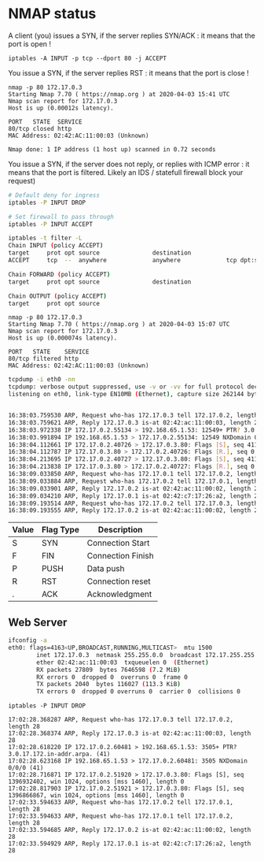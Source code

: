 
# NMAP status

A client (you) issues a SYN, if the server replies SYN/ACK : it means that the port is open !
```
iptables -A INPUT -p tcp --dport 80 -j ACCEPT
```

You issue a SYN, if the server replies RST : it means that the port is close !

```
nmap -p 80 172.17.0.3
Starting Nmap 7.70 ( https://nmap.org ) at 2020-04-03 15:41 UTC
Nmap scan report for 172.17.0.3
Host is up (0.00012s latency).

PORT   STATE  SERVICE
80/tcp closed http
MAC Address: 02:42:AC:11:00:03 (Unknown)

Nmap done: 1 IP address (1 host up) scanned in 0.72 seconds
```


You issue a SYN, if the server does not reply, or replies with ICMP error : it means that the port is filtered. Likely an IDS / statefull firewall block your request)
```sh
# Default deny for ingress 
iptables -P INPUT DROP
```


```sh
# Set firewall to pass through
iptables -P INPUT ACCEPT

iptables -t filter -L
Chain INPUT (policy ACCEPT)
target     prot opt source               destination         
ACCEPT     tcp  --  anywhere             anywhere             tcp dpt:ssh

Chain FORWARD (policy ACCEPT)
target     prot opt source               destination         

Chain OUTPUT (policy ACCEPT)
target     prot opt source    
```

```
nmap -p 80 172.17.0.3      
Starting Nmap 7.70 ( https://nmap.org ) at 2020-04-03 15:07 UTC
Nmap scan report for 172.17.0.3
Host is up (0.000074s latency).

PORT   STATE    SERVICE
80/tcp filtered http
MAC Address: 02:42:AC:11:00:03 (Unknown)
```

```sh
tcpdump -i eth0 -nn
tcpdump: verbose output suppressed, use -v or -vv for full protocol decode
listening on eth0, link-type EN10MB (Ethernet), capture size 262144 bytes


16:38:03.759530 ARP, Request who-has 172.17.0.3 tell 172.17.0.2, length 28
16:38:03.759621 ARP, Reply 172.17.0.3 is-at 02:42:ac:11:00:03, length 28
16:38:03.972338 IP 172.17.0.2.55134 > 192.168.65.1.53: 12549+ PTR? 3.0.17.172.in-addr.arpa. (41)
16:38:03.991894 IP 192.168.65.1.53 > 172.17.0.2.55134: 12549 NXDomain 0/0/0 (41)
16:38:04.112661 IP 172.17.0.2.40726 > 172.17.0.3.80: Flags [S], seq 4112631732, win 1024, options [mss 1460], length 0
16:38:04.112787 IP 172.17.0.3.80 > 172.17.0.2.40726: Flags [R.], seq 0, ack 4112631733, win 0, length 0
16:38:04.213695 IP 172.17.0.2.40727 > 172.17.0.3.80: Flags [S], seq 4112566197, win 1024, options [mss 1460], length 0
16:38:04.213838 IP 172.17.0.3.80 > 172.17.0.2.40727: Flags [R.], seq 0, ack 4112566198, win 0, length 0
16:38:09.033850 ARP, Request who-has 172.17.0.1 tell 172.17.0.2, length 28
16:38:09.033884 ARP, Request who-has 172.17.0.2 tell 172.17.0.1, length 28
16:38:09.033901 ARP, Reply 172.17.0.2 is-at 02:42:ac:11:00:02, length 28
16:38:09.034210 ARP, Reply 172.17.0.1 is-at 02:42:c7:17:26:a2, length 28
16:38:09.193514 ARP, Request who-has 172.17.0.2 tell 172.17.0.3, length 28
16:38:09.193555 ARP, Reply 172.17.0.2 is-at 02:42:ac:11:00:02, length 28
```

| Value | Flag Type | Description |
|-------|-----------|-------------|
| S | SYN | Connection Start |
| F | FIN | Connection Finish |
| P | PUSH | Data push |
| R | RST | Connection reset |
| . | ACK | Acknowledgment |


## Web Server
```sh
ifconfig -a
eth0: flags=4163<UP,BROADCAST,RUNNING,MULTICAST>  mtu 1500
        inet 172.17.0.3  netmask 255.255.0.0  broadcast 172.17.255.255
        ether 02:42:ac:11:00:03  txqueuelen 0  (Ethernet)
        RX packets 27809  bytes 7646598 (7.2 MiB)
        RX errors 0  dropped 0  overruns 0  frame 0
        TX packets 2040  bytes 116027 (113.3 KiB)
        TX errors 0  dropped 0 overruns 0  carrier 0  collisions 0
```

```
iptables -P INPUT DROP
```

```
17:02:28.368287 ARP, Request who-has 172.17.0.3 tell 172.17.0.2, length 28
17:02:28.368374 ARP, Reply 172.17.0.3 is-at 02:42:ac:11:00:03, length 28
17:02:28.618220 IP 172.17.0.2.60481 > 192.168.65.1.53: 3505+ PTR? 3.0.17.172.in-addr.arpa. (41)
17:02:28.623168 IP 192.168.65.1.53 > 172.17.0.2.60481: 3505 NXDomain 0/0/0 (41)
17:02:28.716871 IP 172.17.0.2.51920 > 172.17.0.3.80: Flags [S], seq 1396932402, win 1024, options [mss 1460], length 0
17:02:28.817903 IP 172.17.0.2.51921 > 172.17.0.3.80: Flags [S], seq 1396866867, win 1024, options [mss 1460], length 0
17:02:33.594633 ARP, Request who-has 172.17.0.2 tell 172.17.0.1, length 28
17:02:33.594633 ARP, Request who-has 172.17.0.1 tell 172.17.0.2, length 28
17:02:33.594685 ARP, Reply 172.17.0.2 is-at 02:42:ac:11:00:02, length 28
17:02:33.594929 ARP, Reply 172.17.0.1 is-at 02:42:c7:17:26:a2, length 28
```
